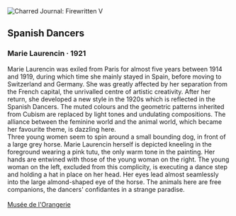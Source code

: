 <div class="artwork-of-the-day">
  <div class="container">
    <div class="img-wrapper">
      <img
        src="https://uploads6.wikiart.org/00453/images/marie-laurencin/06-511616.jpg!Large.jpg"
        alt="Charred Journal: Firewritten V" />
    </div>
    <div class="artwork-detail">
      <div class="artwork-origin"> 
        <h2 class="artwork-name">Spanish Dancers</h2>
        <h3 class="artist">
          Marie Laurencin
                    ·  1921
        </h3>
      </div>
      <p class="description">
        <span class="artwork-description-text ng-binding" ng-bind-html="viewModel.ArtworkOfTheDay.Description | unsafe">Marie Laurencin was exiled from Paris for almost five years between 1914 and 1919, during which time she mainly stayed in Spain, before moving to Switzerland and Germany. She was greatly affected by her separation from the French capital, the unrivalled centre of artistic creativity. After her return, she developed a new style in the 1920s which is reflected in the Spanish Dancers. The muted colours and the geometric patterns inherited from Cubism are replaced by light tones and undulating compositions. The alliance between the feminine world and the animal world, which became her favourite theme, is dazzling here.<br>Three young women seem to spin around a small bounding dog, in front of a large grey horse. Marie Laurencin herself is depicted kneeling in the foreground wearing a pink tutu, the only warm tone in the painting. Her hands are entwined with those of the young woman on the right. The young woman on the left, excluded from this complicity, is executing a dance step and holding a hat in place on her head. Her eyes lead almost seamlessly into the large almond-shaped eye of the horse. The animals here are free companions, the dancers' confidantes in a strange paradise.<br><br><a target="_blank" href="https://www.musee-orangerie.fr/en/artworks/danseuses-espagnoles-196417">Musée de l'Orangerie</a></span>
                        <div class="text-shadow-container" ng-show="showShadow" style=""></div>
      </p>
    </div>
  </div>

</div>
